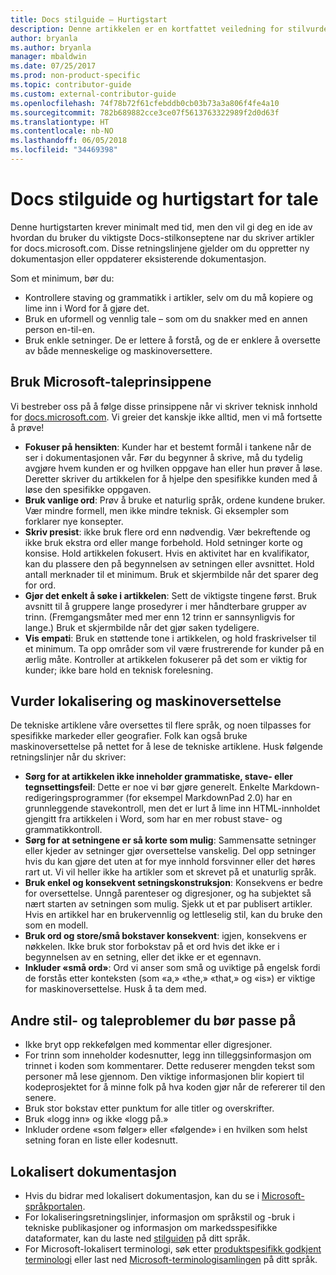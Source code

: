 ```yaml
---
title: Docs stilguide – Hurtigstart
description: Denne artikkelen er en kortfattet veiledning for stilvurderinger, som inneholder de grunnleggende emnene for å komme i gang med docs.microsoft.com.
author: bryanla
ms.author: bryanla
manager: mbaldwin
ms.date: 07/25/2017
ms.prod: non-product-specific
ms.topic: contributor-guide
ms.custom: external-contributor-guide
ms.openlocfilehash: 74f78b72f61cfebddb0cb03b73a3a806f4fe4a10
ms.sourcegitcommit: 782b689882cce3ce07f5613763322989f2d0d63f
ms.translationtype: HT
ms.contentlocale: nb-NO
ms.lasthandoff: 06/05/2018
ms.locfileid: "34469398"
---
```

# <a name="docs-style-and-voice-quick-start"></a>Docs stilguide og hurtigstart for tale

Denne hurtigstarten krever minimalt med tid, men den vil gi deg en ide av hvordan du bruker du viktigste Docs-stilkonseptene nar du skriver artikler for docs.microsoft.com. Disse retningslinjene gjelder om du oppretter ny dokumentasjon eller oppdaterer eksisterende dokumentasjon.

Som et minimum, bør du:

- Kontrollere staving og grammatikk i artikler, selv om du må kopiere og lime inn i Word for å gjøre det.
- Bruk en uformell og vennlig tale – som om du snakker med en annen person en-til-en.
- Bruk enkle setninger. De er lettere å forstå, og de er enklere å oversette av både menneskelige og maskinoversettere.

## <a name="use-the-microsoft-voice-principles"></a>Bruk Microsoft-taleprinsippene

Vi bestreber oss på å følge disse prinsippene når vi skriver teknisk innhold for [docs.microsoft.com](https://docs.microsoft.com). Vi greier det kanskje ikke alltid, men vi må fortsette å prøve!

- **Fokuser på hensikten**: Kunder har et bestemt formål i tankene når de ser i dokumentasjonen vår. Før du begynner å skrive, må du tydelig avgjøre hvem kunden er og hvilken oppgave han eller hun prøver å løse. Deretter skriver du artikkelen for å hjelpe den spesifikke kunden med å løse den spesifikke oppgaven.
- **Bruk vanlige ord**: Prøv å bruke et naturlig språk, ordene kundene bruker. Vær mindre formell, men ikke mindre teknisk. Gi eksempler som forklarer nye konsepter.
- **Skriv presist**: ikke bruk flere ord enn nødvendig. Vær bekreftende og ikke bruk ekstra ord eller mange forbehold. Hold setninger korte og konsise. Hold artikkelen fokusert. Hvis en aktivitet har en kvalifikator, kan du plassere den på begynnelsen av setningen eller avsnittet. Hold antall merknader til et minimum. Bruk et skjermbilde når det sparer deg for ord.
- **Gjør det enkelt å søke i artikkelen**: Sett de viktigste tingene først. Bruk avsnitt til å gruppere lange prosedyrer i mer håndterbare grupper av trinn. (Fremgangsmåter med mer enn 12 trinn er sannsynligvis for lange.) Bruk et skjermbilde når det gjør saken tydeligere.
- **Vis empati**: Bruk en støttende tone i artikkelen, og hold fraskrivelser til et minimum. Ta opp områder som vil være frustrerende for kunder på en ærlig måte. Kontroller at artikkelen fokuserer på det som er viktig for kunder; ikke bare hold en teknisk forelesning.

## <a name="consider-localization-and-machine-translation"></a>Vurder lokalisering og maskinoversettelse

De tekniske artiklene våre oversettes til flere språk, og noen tilpasses for spesifikke markeder eller geografier. Folk kan også bruke maskinoversettelse på nettet for å lese de tekniske artiklene. Husk følgende retningslinjer når du skriver:

- **Sørg for at artikkelen ikke inneholder grammatiske, stave- eller tegnsettingsfeil**: Dette er noe vi bør gjøre generelt. Enkelte Markdown-redigeringsprogrammer (for eksempel MarkdownPad 2.0) har en grunnleggende stavekontroll, men det er lurt å lime inn HTML-innholdet gjengitt fra artikkelen i Word, som har en mer robust stave- og grammatikkontroll.
- **Sørg for at setningene er så korte som mulig**: Sammensatte setninger eller kjeder av setninger gjør oversettelse vanskelig. Del opp setninger hvis du kan gjøre det uten at for mye innhold forsvinner eller det høres rart ut. Vi vil heller ikke ha artikler som et skrevet på et unaturlig språk.
- **Bruk enkel og konsekvent setningskonstruksjon**: Konsekvens er bedre for oversettelse. Unngå parenteser og digresjoner, og ha subjektet så nært starten av setningen som mulig. Sjekk ut et par publisert artikler. Hvis en artikkel har en brukervennlig og lettleselig stil, kan du bruke den som en modell.
- **Bruk ord og store/små bokstaver konsekvent**: igjen, konsekvens er nøkkelen. Ikke bruk stor forbokstav på et ord hvis det ikke er i begynnelsen av en setning, eller det ikke er et egennavn.
- **Inkluder «små ord»**: Ord vi anser som små og uviktige på engelsk fordi de forstås etter konteksten (som «a,» «the,» «that,» og «is») er viktige for maskinoversettelse. Husk å ta dem med.

## <a name="other-style-and-voice-issues-to-watch-for"></a>Andre stil- og taleproblemer du bør passe på

- Ikke bryt opp rekkefølgen med kommentar eller digresjoner.
- For trinn som inneholder kodesnutter, legg inn tilleggsinformasjon om trinnet i koden som kommentarer. Dette reduserer mengden tekst som personer må lese gjennom. Den viktige informasjonen blir kopiert til kodeprosjektet for å minne folk på hva koden gjør når de refererer til den senere.
- Bruk stor bokstav etter punktum for alle titler og overskrifter.
- Bruk «logg inn» og ikke «logg på.»
- Inkluder ordene «som følger» eller «følgende» i en hvilken som helst setning foran en liste eller kodesnutt.

## <a name="localized-documentation"></a>Lokalisert dokumentasjon

- Hvis du bidrar med lokalisert dokumentasjon, kan du se i [Microsoft-språkportalen](https://www.microsoft.com/Language/Default.aspx).
- For lokaliseringsretningslinjer, informasjon om språkstil og -bruk i tekniske publikasjoner og informasjon om markedsspesifikke dataformater, kan du laste ned [stilguiden](https://www.microsoft.com/Language/StyleGuides.aspx) på ditt språk.
- For Microsoft-lokalisert terminologi, søk etter [produktspesifikk godkjent terminologi](https://www.microsoft.com/Language/Search.aspx) eller last ned [Microsoft-terminologisamlingen](https://www.microsoft.com/Language/Terminology.aspx) på ditt språk.
